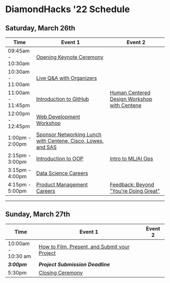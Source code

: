 # DiamondHacks '22 Schedule
## Saturday, March 26th
|      **Time**      | **Event 1** | **Event 2** |
|----------|-------------|-------------|
|09:45am -</br> 10:30am|[Opening Keynote Ceremony ](https://ncsu.zoom.us/s/94527083393)|||
|10:30am -</br> 11:00am|[Live Q&A with Organizers](https://ncsu.zoom.us/j/97614129134 )|||
|11:00am -</br> 11:45pm|[Introduction to GitHub](https://ncsu.zoom.us/j/95587780880)|[Human Centered Design Workshop with Centene](https://ncsu.zoom.us/j/92273306001)||
|12:00pm -</br> 12:45pm|[Web Development Workshop](https://ncsu.zoom.us/j/94776325232)||
|1:00pm -</br> 2:00pm|[Sponsor Networking Lunch with Centene, Cisco, Lowes, and SAS](https://ncsu.zoom.us/j/94617665590)|||
|2:15pm -</br> 3:00pm|[Introduction to OOP](https://ncsu.zoom.us/j/91265436557)|[Intro to ML/AI Ops](https://ncsu.zoom.us/j/96560445538)|
|3:15pm -</br> 4:00pm|[Data Science Careers](https://ncsu.zoom.us/j/97136212194)||
|4:15pm -</br> 5:00pm|[Product Management Careers](https://ncsu.zoom.us/j/98299750520)|[Feedback: Beyond "You're Doing Great"](https://ncsu.zoom.us/j/91300052192)|

---
## Sunday, March 27th
| **Time** | **Event 1** | **Event 2** |
|----------|-------------|-------------|
|10:00am -</br> 10:30 am|[How to Film, Present, and Submit your Project](https://ncsu.zoom.us/j/94256560131)||
|***3:00pm***|***Project Submission Deadline***||
|5:30pm|[Closing Ceremony](https://ncsu.zoom.us/s/95797939841)||
